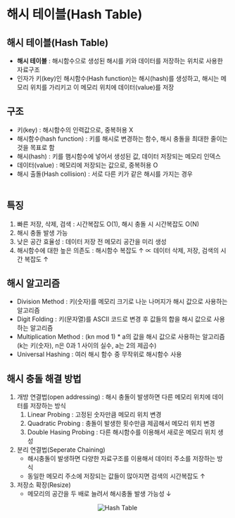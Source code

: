 # 해시 테이블(Hash Table)

## **해시 테이블(Hash Table)**

-   **해시 테이블** : 해시함수으로 생성된 해시를 키와 데이터를 저장하는 위치로 사용한 자료구조
-   인자가 키(key)인 해시함수(Hash function)는 해시(hash)를 생성하고, 해시는 메모리 위치를 가리키고 이 메모리 위치에 데이터(value)를 저장

## 구조
-   키(key) : 해시함수의 인력값으로, 중복허용 X
-   해시함수(hash function) : 키를 해시로 변경하는 함수, 해시 충돌을 최대한 줄이는 것을 목표로 함
-   해시(hash) : 키를 햄시함수에 넣어서 생성된 값, 데이터 저장되는 메모리 인덱스
-   데이터(value) : 메모리에 저장되는 값으로, 중복허용 O
-   해시 출돌(Hash collision) : 서로 다른 키가 같은 해시를 가지는 경우
<br></br>
## 특징
1.  빠른 저장, 삭제, 검색 : 시간복잡도 O(1), 해시 충돌 시 시간복잡도 O(N)
2.  해시 충돌 발생 가능
3.  낮은 공간 효율성 : 데이터 저장 전 메모리 공간을 미리 생성
4.  해시함수에 대한 높은 의존도 : 해시함수 복잡도 ↑ ∝ 데이터 삭제, 저장, 검색의 시간 복잡도 ↑ 
  
## 해시 알고리즘
-   Division Method : 키(숫자)를 메모리 크기로 나눈 나머지가 해시 값으로 사용하는 알고리즘
-   Digit Folding : 키(문자열)를 ASCII 코드로 변경 후 값들의 합을 해시 값으로 사용하는 알고리즘
-   Multiplication Method : (kn mod 1) \* a의 값을 해시 값으로 사용하는 알고리즘(k는 키(숫자), n은 0과 1 사이의 실수, a는 2의 제곱수)
-   Universal Hashing : 여러 해시 함수 중 무작위로 해시함수 사용
  
## 해시 충돌 해결 방법
1.  개방 연결법(open addressing) : 해시 충돌이 발생하면 다른 메모리 위치에 데이터를 저장하는 방식
    1.  Linear Probing : 고정된 숫자만큼 메모리 위치 변경
    2.  Quadratic Probing : 충돌이 발생한 횟수만큼 제곱해서 메모리 위치 변경
    3.  Double Hasing Probing : 다른 해시함수를 이용해서 새로운 메모리 위치 생성
2.  분리 연결법(Seperate Chaining)
    -   해시충돌이 발생하면 다양한 자료구조를 이용해서 데이터 주소를 저장하는 방식
    -   동일한 메모리 주소에 저장되는 값들이 많아지면 검색의 시간복잡도 ↑
3.  저장소 확장(Resize)
    -   메모리의 공간을 두 배로 늘려서 해시충돌 발생 가능성 ↓

<p align="center">
    <img src="https://img1.daumcdn.net/thumb/R1280x0/?scode=mtistory2&fname=https%3A%2F%2Fblog.kakaocdn.net%2Fdn%2FbeNT0T%2FbtrNzEbq121%2F02bWirEWQ2JOnKclRU2oO1%2Fimg.png" alt="Hash Table"/>
</p>